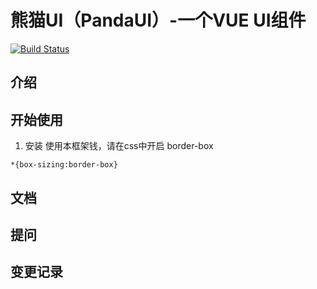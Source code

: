 #  熊猫UI（PandaUI）-一个VUE UI组件
[![Build Status](https://www.travis-ci.org/python-cx/panda-ui.svg?branch=master)](https://www.travis-ci.org/python-cx/panda-ui)

## 介绍
## 开始使用
1. 安装
使用本框架钱，请在css中开启 border-box
```
*{box-sizing:border-box}
```
## 文档
## 提问
## 变更记录
